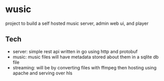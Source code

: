 # wusic
project to build a self hosted music server, admin web ui, and player

## Tech
* server: simple rest api written in go using http and protobuf
* music: music files will have metadata stored about them in a sqlite db file
* streaming: will be by converting files with ffmpeg then hosting using apache and serving over hls
